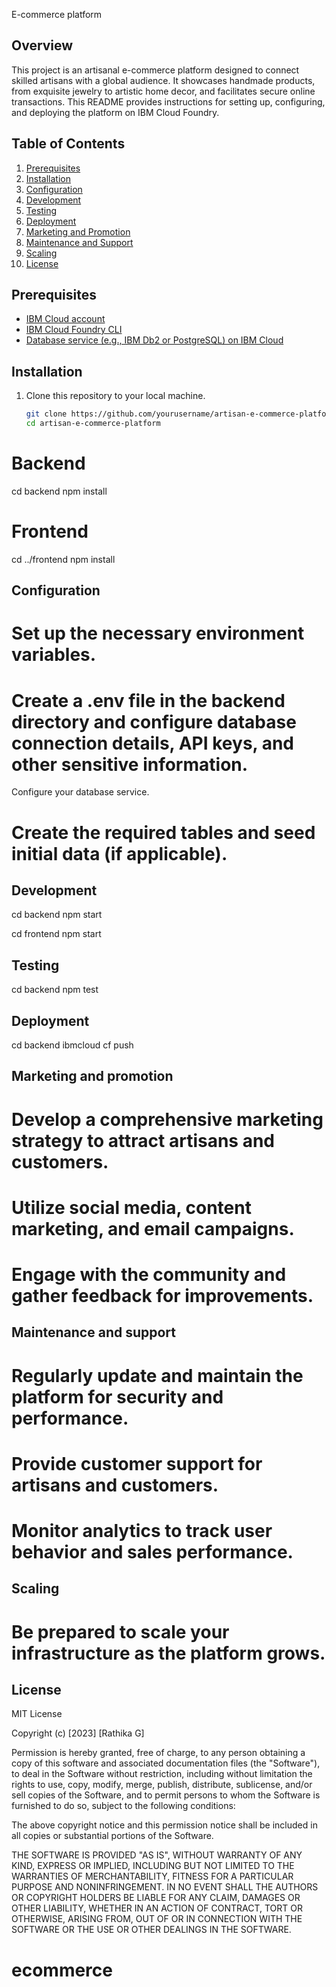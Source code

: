 E-commerce platform
  ## Overview
This project is an artisanal e-commerce platform designed to connect skilled artisans with a global audience. It showcases handmade products, from exquisite jewelry to artistic home decor, and facilitates secure online transactions. This README provides instructions for setting up, configuring, and deploying the platform on IBM Cloud Foundry.

## Table of Contents
1. [Prerequisites](#prerequisites)
2. [Installation](#installation)
3. [Configuration](#configuration)
4. [Development](#development)
5. [Testing](#testing)
6. [Deployment](#deployment)
7. [Marketing and Promotion](#marketing-and-promotion)
8. [Maintenance and Support](#maintenance-and-support)
9. [Scaling](#scaling)
10. [License](#license)

## Prerequisites
- [IBM Cloud account](https://cloud.ibm.com/)
- [IBM Cloud Foundry CLI](https://cloud.ibm.com/clis/ibm-cloud-cli)
- [Database service (e.g., IBM Db2 or PostgreSQL) on IBM Cloud](https://cloud.ibm.com/catalog/services/databases-for-postgresql)


## Installation
1. Clone this repository to your local machine.
   ```bash
   git clone https://github.com/yourusername/artisan-e-commerce-platform.git
   cd artisan-e-commerce-platform
# Backend
cd backend
npm install

# Frontend
cd ../frontend
npm install

## Configuration
# Set up the necessary environment variables.

# Create a .env file in the backend directory and configure database connection details, API keys, and other sensitive information.
Configure your database service.

# Create the required tables and seed initial data (if applicable).


## Development

cd backend
npm start

cd frontend
npm start

## Testing
cd backend
npm test

## Deployment
cd backend
ibmcloud cf push

## Marketing and promotion
# Develop a comprehensive marketing strategy to attract artisans and customers.
# Utilize social media, content marketing, and email campaigns.
# Engage with the community and gather feedback for improvements.

## Maintenance and support
# Regularly update and maintain the platform for security and performance.
# Provide customer support for artisans and customers.
# Monitor analytics to track user behavior and sales performance.

## Scaling
# Be prepared to scale your infrastructure as the platform grows.

## License

MIT License

Copyright (c) [2023] [Rathika G]

Permission is hereby granted, free of charge, to any person obtaining a copy
of this software and associated documentation files (the "Software"), to deal
in the Software without restriction, including without limitation the rights
to use, copy, modify, merge, publish, distribute, sublicense, and/or sell
copies of the Software, and to permit persons to whom the Software is
furnished to do so, subject to the following conditions:

The above copyright notice and this permission notice shall be included in all
copies or substantial portions of the Software.

THE SOFTWARE IS PROVIDED "AS IS", WITHOUT WARRANTY OF ANY KIND, EXPRESS OR
IMPLIED, INCLUDING BUT NOT LIMITED TO THE WARRANTIES OF MERCHANTABILITY,
FITNESS FOR A PARTICULAR PURPOSE AND NONINFRINGEMENT. IN NO EVENT SHALL THE
AUTHORS OR COPYRIGHT HOLDERS BE LIABLE FOR ANY CLAIM, DAMAGES OR OTHER
LIABILITY, WHETHER IN AN ACTION OF CONTRACT, TORT OR OTHERWISE, ARISING FROM,
OUT OF OR IN CONNECTION WITH THE SOFTWARE OR THE USE OR OTHER DEALINGS IN THE
SOFTWARE.
# ecommerce
